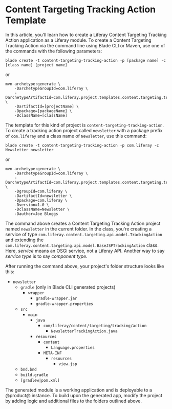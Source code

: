 # Content Targeting Tracking Action Template [](id=content-targeting-tracking-action-template)

In this article, you'll learn how to create a Liferay Content Targeting Tracking
Action application as a Liferay module. To create a Content Targeting Tracking
Action via the command line using Blade CLI or Maven, use one of the commands
with the following parameters:

    blade create -t content-targeting-tracking-action -p [package name] -c [class name] [project name]

or

    mvn archetype:generate \
        -DarchetypeGroupId=com.liferay \
        -DarchetypeArtifactId=com.liferay.project.templates.content.targeting.tracking.action \
        -DartifactId=[projectName] \
        -Dpackage=[packageName] \
        -DclassName=[className]

The template for this kind of project is `content-targeting-tracking-action`. To
create a tracking action project called `newsletter` with a package prefix of
`com.liferay` and a class name of `Newsletter`, use this command: 

    blade create -t content-targeting-tracking-action -p com.liferay -c Newsletter newsletter

or

    mvn archetype:generate \
        -DarchetypeGroupId=com.liferay \
        -DarchetypeArtifactId=com.liferay.project.templates.content.targeting.tracking.action \
        -DgroupId=com.liferay \
        -DartifactId=newsletter \
        -Dpackage=com.liferay \
        -Dversion=1.0 \
        -DclassName=Newsletter \
        -Dauthor=Joe Bloggs

The command above creates a Content Targeting Tracking Action project named
`newsletter` in the current folder. In the class, you're creating a service of
type `com.liferay.content.targeting.api.model.TrackingAction` and extending the
`com.liferay.content.targeting.api.model.BaseJSPTrackingAction` class. Here,
*service* means an OSGi service, not a Liferay API. Another way to say *service
type* is to say *component type*.

After running the command above, your project's folder structure looks like
this:

- `newsletter`
    - `gradle` (only in Blade CLI generated projects)
        - `wrapper`
            - `gradle-wrapper.jar`
            - `gradle-wrapper.properties`
    - `src`
        - `main`
            - `java`
                - `com/liferay/content/targeting/tracking/action`
                    - `NewsletterTrackingAction.java`
            - `resources`
                - `content`
                    - `Language.properties`
                - `META-INF`
                    - `resources`
                        - `view.jsp`
    - `bnd.bnd`
    - `build.gradle`
    - `[gradlew|pom.xml]`

The generated module is a working application and is deployable to a @product@
instance. To build upon the generated app, modify the project by adding logic
and additional files to the folders outlined above.
